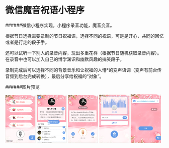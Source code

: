 # 微信魔音祝语小程序
 
######微信小程序实现，小程序录音功能，魔音变音。

根据节日选择需要录制的节日祝福语，选择不同的祝语，可是是开心，共同的回忆或者是行走的段子手。

还可以试听一下别人的录音内容，玩出多重花样（根据节日随机获取录音内容）。在录音中也可以加入自己的博学渊识和幽默风趣的搞笑段子。

录制完成后可以选择不同的背景音乐和让祝福的人懵*的变声语调（变声有前台传音频到后台完成转换），最后分享给祝福的“对象”。



######图片预览

<img width="19%" src="preview/preview-pictrue-1.png">
<img width="19%" src="preview/preview-pictrue-2.png">
<img width="19%" src="preview/preview-pictrue-3.png">
<img width="19%" src="preview/preview-pictrue-4.png">
<img width="19%" src="preview/preview-pictrue-5.png">

